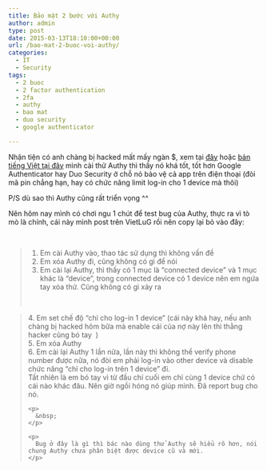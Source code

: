 ```yaml
---
title: Bảo mật 2 bước với Authy
author: admin
type: post
date: 2015-03-13T18:10:00+00:00
url: /bao-mat-2-buoc-voi-authy/
categories:
  - IT
  - Security
tags:
  - 2 buoc
  - 2 factor authentication
  - 2fa
  - authy
  - bao mat
  - duo security
  - google authenticator

---
```

Nhận tiện có anh chàng bị hacked mất mấy ngàn $, xem tại <a href="www.theverge.com/a/anatomy-of-a-hack" target="_blank">đây</a> hoặc <a href="https: //www.tinhte.vn/threads/mot-nguoi-my-mat-so-bitcoin-tri-gia-3600-va-day-la-cach-anh-ay-bi-hack.2434381/" target="_blank">bản tiếng Việt tại đây</a> mình cài thử Authy thì thấy nó khá tốt, tốt hơn Google Authenticator hay Duo Security ở chỗ nó bảo vệ cả app trên điện thoại (đòi mã pin chẳng hạn, hay có chức năng limit log-in cho 1 device mà thôi)

P/S dù sao thì Authy cũng rất triển vọng ^^

Nên hôm nay mình có chơi ngu 1 chút để test bug của Authy, thực ra vì tò mò là chính, cái này mình post trên VietLuG rồi nên copy lại bỏ vào đây:

&nbsp;

> 1. Em cài Authy vào, thao tác sử dụng thì không vấn đề  
> 2. Em xóa Authy đi, cũng không có gì để nói  
> 3. Em cài lại Authy, thì thấy có 1 mục là &#8220;connected device&#8221; và 1 mục khác là &#8220;device&#8221;, trong connected device có 1 device nên em ngứa tay xóa thử. Cũng không có gì xảy ra
> 
> &nbsp;

<div class="text_exposed_show">
  <blockquote>
    <p>
      4. Em set chế độ &#8220;chỉ cho log-in 1 device&#8221; (cái này khá hay, nếu anh chàng bị hacked hôm bữa mà enable cái của nợ này lên thì thằng hacker cũng bó tay  )<br /> 5. Em xóa Authy<br /> 6. Em cài lại Authy 1 lần nữa, lần này thì không thể verify phone number được nữa, nó đòi em phải log-in vào other device và disable chức năng &#8220;chỉ cho log-in trên 1 device&#8221; đi.<br /> Tất nhiên là em bó tay vì từ đầu chí cuối em chỉ cùng 1 device chứ có cái nào khác đâu. Nên giờ ngồi hóng nó giúp mình. Đã report bug cho nó.
    </p>
    
    <p>
      &nbsp;
    </p>
    
    <p>
      Bug ở đây là gì thì bác nào dùng thử Authy sẽ hiểu rõ hơn, nói chung Authy chưa phân biệt được device cũ và mới.
    </p>
  </blockquote>
</div>
